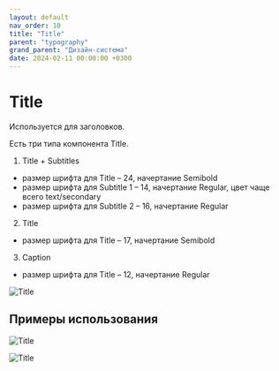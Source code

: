 ```yaml
---
layout: default
nav_order: 10
title: "Title"
parent: "typography"
grand_parent: "Дизайн-система"
date: 2024-02-11 00:00:00 +0300
---
```


# Title

Используется для заголовков.

Есть три типа компонента Title.

1. Title + Subtitles
 - размер шрифта для Title – 24, начертание Semibold
 - размер шрифта для Subtitle 1 – 14, начертание Regular, цвет чаще всего text/secondary
 - размер шрифта для Subtitle 2 – 16, начертание Regular

2. Title
 - размер шрифта для Title – 17, начертание Semibold

3. Caption
 - размер шрифта для Title – 12, начертание Regular

![Title](/assets/images/design/forms/typography/title/frame1.png)

## Примеры использования

![Title](/assets/images/design/froms/typography/title/frame2.png)

![Title](/assets/images/design/froms/typography/title/frame3.png)

